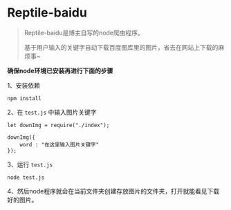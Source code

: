 # Reptile-baidu

> Reptile-baidu是博主自写的node爬虫程序。
>
> 基于用户输入的关键字自动下载百度图库里的图片，省去在网站上下载的麻烦事~

**确保node环境已安装再进行下面的步骤**

1、安装依赖

```
npm install
```

2、在  `test.js` 中输入图片关键字

```
let downImg = require("./index");

downImg({
    word : "在这里输入图片关键字"
});
```

3、运行 `test.js` 

```
node test.js
```

4、然后node程序就会在当前文件夹创建存放图片的文件夹，打开就能看见下载好的图片。
